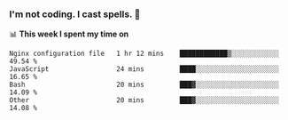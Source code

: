 ### I'm not coding. I cast spells. 🎩

📊 **This week I spent my time on**
<!--START_SECTION:waka-->

```text
Nginx configuration file   1 hr 12 mins    ████████████▒░░░░░░░░░░░░   49.54 %
JavaScript                 24 mins         ████░░░░░░░░░░░░░░░░░░░░░   16.65 %
Bash                       20 mins         ███▓░░░░░░░░░░░░░░░░░░░░░   14.09 %
Other                      20 mins         ███▓░░░░░░░░░░░░░░░░░░░░░   14.08 %
```

<!--END_SECTION:waka-->
